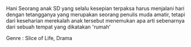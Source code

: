 Hani Seorang anak SD yang selalu kesepian terpaksa harus menjalani hari dengan tetangganya yang merupakan seorang penulis muda amatir, tetapi dari keseharian merekalah anak tersebut menemukan apa arti sebenarnya dari sebuah tempat yang dikatakan 'rumah'  

Genre : Slice of Life, Drama